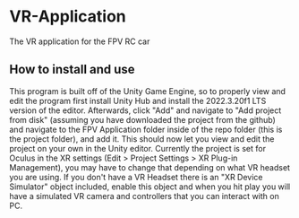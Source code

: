 # VR-Application
 The VR application for the FPV RC car
## How to install and use
This program is built off of the Unity Game Engine, so to properly view and edit the program first install Unity Hub and install the 2022.3.20f1 LTS version of the editor.
Afterwards, click "Add" and navigate to "Add project from disk" (assuming you have downloaded the project from the github) and navigate to the FPV Application folder inside of the repo folder (this is the project folder), and add it.
This should now let you view and edit the project on your own in the Unity editor. Currently the project is set for Oculus in the XR settings (Edit > Project Settings > XR Plug-in Management), you may have to change that depending on what VR headset you are using.
If you don't have a VR Headset there is an "XR Device Simulator" object included, enable this object and when you hit play you will have a simulated VR camera and controllers that you can interact with on PC.
